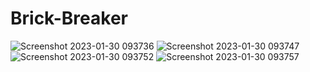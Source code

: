 # Brick-Breaker

![Screenshot 2023-01-30 093736](https://user-images.githubusercontent.com/63372032/215415820-31987505-5685-48b0-9979-cc0739bd5ddf.png)
![Screenshot 2023-01-30 093747](https://user-images.githubusercontent.com/63372032/215415824-823c6315-ac2c-48c0-9e4b-4fa286f00e78.png)
![Screenshot 2023-01-30 093752](https://user-images.githubusercontent.com/63372032/215415825-6da25e57-d3c0-4887-8ae5-819d59eb1187.png)
![Screenshot 2023-01-30 093757](https://user-images.githubusercontent.com/63372032/215415826-1e7d27d5-948c-41b5-a56e-1bc9135269f7.png)
